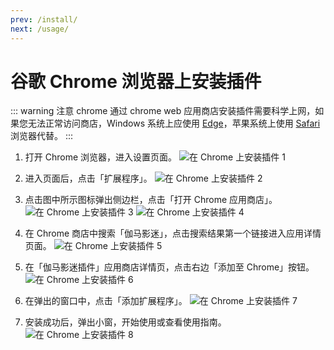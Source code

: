 ```yaml
---
prev: /install/
next: /usage/
---
```


# 谷歌 Chrome 浏览器上安装插件

::: warning 注意
chrome 通过 chrome web 应用商店安装插件需要科学上网，如果您无法正常访问商店，Windows 系统上应使用 [Edge](/install/installOnEdge/)，苹果系统上使用 [Safari](/install/installOnSafari/) 浏览器代替。
:::

1. 打开 Chrome 浏览器，进入设置页面。 ![在 Chrome 上安装插件 1](/assets/installOnChrome/install.chrome.1.png)

1. 进入页面后，点击「扩展程序」。 ![在 Chrome 上安装插件 2](/assets/installOnChrome/install.chrome.2.png)

1. 点击图中所示图标弹出侧边栏，点击「打开 Chrome 应用商店」。 ![在 Chrome 上安装插件 3](/assets/installOnChrome/install.chrome.3.png) ![在 Chrome 上安装插件 4](/assets/installOnChrome/install.chrome.4.png)

1. 在 Chrome 商店中搜索「伽马影迷」，点击搜索结果第一个链接进入应用详情页面。 ![在 Chrome 上安装插件 5](/assets/installOnChrome/install.chrome.5.png)

1. 在「伽马影迷插件」应用商店详情页，点击右边「添加至 Chrome」按钮。 ![在 Chrome 上安装插件 6](/assets/installOnChrome/install.chrome.6.png)

1. 在弹出的窗口中，点击「添加扩展程序」。 ![在 Chrome 上安装插件 7](/assets/installOnChrome/install.chrome.7.png)

1. 安装成功后，弹出小窗，开始使用或查看使用指南。 ![在 Chrome 上安装插件 8](/assets/installOnChrome/install.chrome.8.png)
